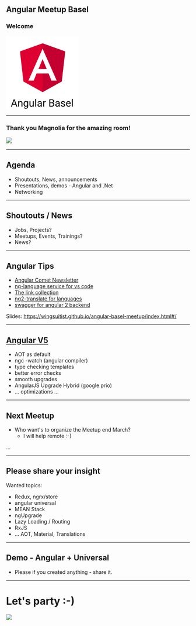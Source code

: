 ## Angular Meetup Basel

### Welcome

<img src="assets/angular2-basel.png" style="height:200px">

----

### Thank you Magnolia for the amazing room!
<img src="https://www.magnolia-cms.com/.resources/corporate-website-2015/webresources/img/logo/magnolia_logo.png" style="height:100px">

----

## Agenda

* Shoutouts, News, announcements
* Presentations, demos - Angular and .Net
* Networking


----

## Shoutouts / News

* Jobs, Projects?
* Meetups, Events, Trainings?
* News?

----

## Angular Tips

* [Angular Comet Newsletter]()
* [ng-language service for vs code]()
* [The link collection](https://github.com/AngularClass/awesome-angular2)
* [ng2-translate for languages](https://www.npmjs.com/package/ng2-translate)
* [swagger for angular 2 backend](https://github.com/nvdnkpr/angular2-swagger-client-generator/blob/master/templates/angular2-service.mustache)

Slides: https://wingsuitist.github.io/angular-basel-meetup/index.html#/

----

## [Angular V5](http://blog.arroyolabs.com/2017/04/angular-2-unit-test-mocks-stubs/) 

* AOT as default
* ngc -watch (angular compiler)
* type checking templates
* better error checks
* smooth upgrades
* AngularJS Upgrade Hybrid (google prio)
* ... optimizations ...


----

## Next Meetup

* Who want's to organize the Meetup end March?
  * I will help remote :-)

...

----

## Please share your insight

Wanted topics:

* Redux, ngrx/store
* angular universal
* MEAN Stack
* ngUpgrade
* Lazy Loading / Routing
* RxJS
* ... AOT, Material, Translations

---

## Demo - Angular + Universal

* Please if you created anything - share it.

----

# Let's party :-)

<img src="https://media.makeameme.org/created/networking.jpg">
